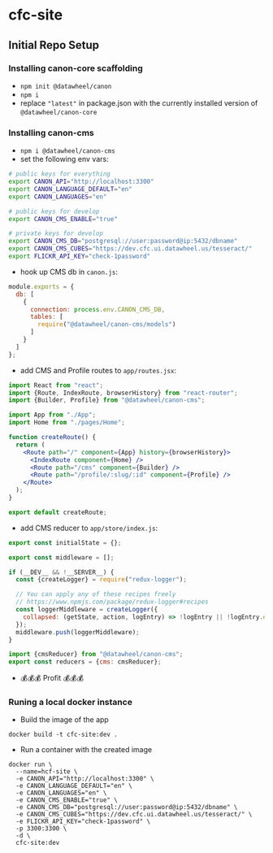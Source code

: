 # cfc-site

## Initial Repo Setup

### Installing canon-core scaffolding
* `npm init @datawheel/canon`
* `npm i`
* replace `"latest"` in package.json with the currently installed version of `@datawheel/canon-core`

### Installing canon-cms

* `npm i @datawheel/canon-cms`
* set the following env vars:

```sh
# public keys for everything
export CANON_API="http://localhost:3300"
export CANON_LANGUAGE_DEFAULT="en"
export CANON_LANGUAGES="en"

# public keys for develop
export CANON_CMS_ENABLE="true"

# private keys for develop
export CANON_CMS_DB="postgresql://user:password@ip:5432/dbname"
export CANON_CMS_CUBES="https://dev.cfc.ui.datawheel.us/tesseract/"
export FLICKR_API_KEY="check-1password"
```

* hook up CMS db in `canon.js`:

```js
module.exports = {
  db: [
    {
      connection: process.env.CANON_CMS_DB,
      tables: [
        require("@datawheel/canon-cms/models")
      ]
    }
  ]
};
```

* add CMS and Profile routes to `app/routes.jsx`:

```jsx
import React from "react";
import {Route, IndexRoute, browserHistory} from "react-router";
import {Builder, Profile} from "@datawheel/canon-cms";

import App from "./App";
import Home from "./pages/Home";

function createRoute() {
  return (
    <Route path="/" component={App} history={browserHistory}>
      <IndexRoute component={Home} />
      <Route path="/cms" component={Builder} />
      <Route path="/profile/:slug/:id" component={Profile} />
    </Route>
  );
}

export default createRoute;
```

* add CMS reducer to `app/store/index.js`:

```js
export const initialState = {};

export const middleware = [];

if (__DEV__ && !__SERVER__) {
  const {createLogger} = require("redux-logger");

  // You can apply any of these recipes freely
  // https://www.npmjs.com/package/redux-logger#recipes
  const loggerMiddleware = createLogger({
    collapsed: (getState, action, logEntry) => !logEntry || !logEntry.error
  });
  middleware.push(loggerMiddleware);
}

import {cmsReducer} from "@datawheel/canon-cms";
export const reducers = {cms: cmsReducer};
```

* 💰💰💰 Profit 💰💰💰

### Runing a local docker instance

* Build the image of the app
```
docker build -t cfc-site:dev .
```

* Run a container with the created image

```
docker run \
  --name=hcf-site \
  -e CANON_API="http://localhost:3300" \
  -e CANON_LANGUAGE_DEFAULT="en" \
  -e CANON_LANGUAGES="en" \
  -e CANON_CMS_ENABLE="true" \
  -e CANON_CMS_DB="postgresql://user:password@ip:5432/dbname" \
  -e CANON_CMS_CUBES="https://dev.cfc.ui.datawheel.us/tesseract/" \
  -e FLICKR_API_KEY="check-1password" \
  -p 3300:3300 \
  -d \
  cfc-site:dev
```
